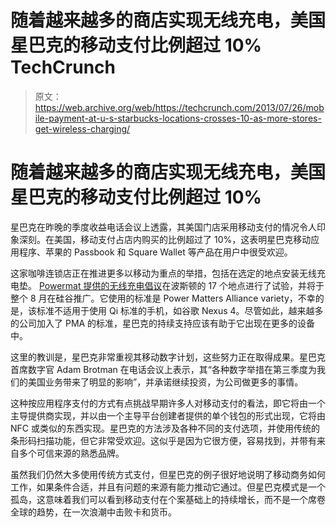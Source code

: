 # 随着越来越多的商店实现无线充电，美国星巴克的移动支付比例超过 10% TechCrunch

> 原文：<https://web.archive.org/web/https://techcrunch.com/2013/07/26/mobile-payment-at-u-s-starbucks-locations-crosses-10-as-more-stores-get-wireless-charging/>

# 随着越来越多的商店实现无线充电，美国星巴克的移动支付比例超过 10%

星巴克在昨晚的季度收益电话会议上透露，其美国门店采用移动支付的情况令人印象深刻。在美国，移动支付占店内购买的比例超过了 10%，这表明星巴克移动应用程序、苹果的 Passbook 和 Square Wallet 等产品在用户中很受欢迎。

这家咖啡连锁店正在推进更多以移动为重点的举措，包括在选定的地点安装无线充电垫。 [Powermat 提供的无线充电倡议](https://web.archive.org/web/20230130100805/http://www.engadget.com/2013/07/26/powermat-starbucks-silicon-valley/)在波斯顿的 17 个地点进行了试验，并将于整个 8 月在硅谷推广。它使用的标准是 Power Matters Alliance variety，不幸的是，该标准不适用于使用 Qi 标准的手机，如谷歌 Nexus 4。尽管如此，越来越多的公司加入了 PMA 的标准，星巴克的持续支持应该有助于它出现在更多的设备中。

这里的教训是，星巴克非常重视其移动数字计划，这些努力正在取得成果。星巴克首席数字官 Adam Brotman 在电话会议上表示，其“各种数字举措在第三季度为我们的美国业务带来了明显的影响”，并承诺继续投资，为公司做更多的事情。

这种按应用程序支付的方式有点挑战早期许多人对移动支付的看法，即它将由一个主导提供商实现，并以由一个主导平台创建者提供的单个钱包的形式出现，它将由 NFC 或类似的东西实现。星巴克的方法涉及各种不同的支付选项，并使用传统的条形码扫描功能，但它非常受欢迎。这似乎是因为它很方便，容易找到，并带有来自多个可信来源的熟悉品牌。

虽然我们仍然大多使用传统方式支付，但星巴克的例子很好地说明了移动商务如何工作，如果条件合适，并且有问题的来源有能力推动它通过。但星巴克模式是一个孤岛，这意味着我们可以看到移动支付在个案基础上的持续增长，而不是一个席卷全球的趋势，在一次浪潮中击败卡和货币。